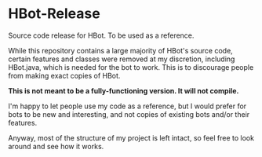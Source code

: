 # HBot-Release
Source code release for HBot. To be used as a reference.

While this repository contains a large majority of HBot's source code, certain features and classes were removed at my discretion, including HBot.java, which is needed for the bot to work. This is to discourage people from making exact copies of HBot.

**This is not meant to be a fully-functioning version. It will not compile.**

I'm happy to let people use my code as a reference, but I would prefer for bots to be new and interesting, and not copies of existing bots and/or their features.

Anyway, most of the structure of my project is left intact, so feel free to look around and see how it works.
